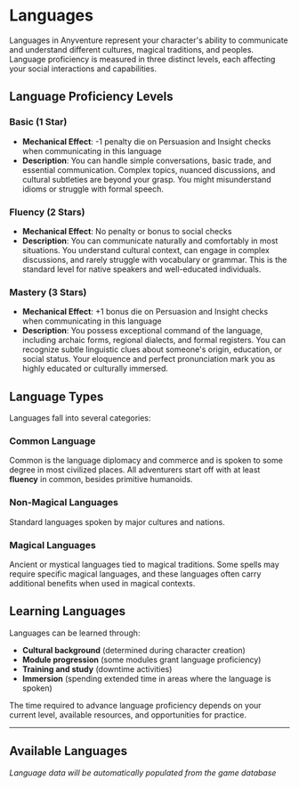 # Languages

Languages in Anyventure represent your character's ability to communicate and understand different cultures, magical traditions, and peoples. Language proficiency is measured in three distinct levels, each affecting your social interactions and capabilities.

## Language Proficiency Levels

### Basic (1 Star)
- **Mechanical Effect**: -1 penalty die on Persuasion and Insight checks when communicating in this language
- **Description**: You can handle simple conversations, basic trade, and essential communication. Complex topics, nuanced discussions, and cultural subtleties are beyond your grasp. You might misunderstand idioms or struggle with formal speech.

### Fluency (2 Stars)
- **Mechanical Effect**: No penalty or bonus to social checks
- **Description**: You can communicate naturally and comfortably in most situations. You understand cultural context, can engage in complex discussions, and rarely struggle with vocabulary or grammar. This is the standard level for native speakers and well-educated individuals.

### Mastery (3 Stars)
- **Mechanical Effect**: +1 bonus die on Persuasion and Insight checks when communicating in this language
- **Description**: You possess exceptional command of the language, including archaic forms, regional dialects, and formal registers. You can recognize subtle linguistic clues about someone's origin, education, or social status. Your eloquence and perfect pronunciation mark you as highly educated or culturally immersed.

## Language Types

Languages fall into several categories:

### Common Language
Common is the language diplomacy and commerce and is spoken to some degree in most civilized places. All adventurers start off with at least <b>fluency</b> in common, besides primitive humanoids.

### Non-Magical Languages
Standard languages spoken by major cultures and nations. 

### Magical Languages
Ancient or mystical languages tied to magical traditions. Some spells may require specific magical languages, and these languages often carry additional benefits when used in magical contexts.



## Learning Languages

Languages can be learned through:
- **Cultural background** (determined during character creation)
- **Module progression** (some modules grant language proficiency)
- **Training and study** (downtime activities)
- **Immersion** (spending extended time in areas where the language is spoken)

The time required to advance language proficiency depends on your current level, available resources, and opportunities for practice.

---

## Available Languages

<!-- LANGUAGE_TABLE_START -->
*Language data will be automatically populated from the game database*
<!-- LANGUAGE_TABLE_END -->
